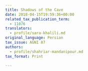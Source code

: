 ```yaml
---
title: Shadows of the Cave
date: 2018-04-15T19:59:36+00:00
related_tax_publication_term:
  - 11076
translators:
  - profile/sara-khalili.md
original_language: Persian
tax_issue: AGNI 87
authors:
  - profile/shahriar-mandanipour.md
tax_format: Print

---
```

